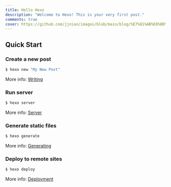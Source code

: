 ```yaml
---
title: Hello Hexo
description: "Welcome to Hexo! This is your very first post."
comments: true
cover: https://github.com/jjnian/images/blob/main/blog/%E7%81%AB%E8%BD%A6%E7%AB%99.png?raw=true
---
```


## Quick Start

### Create a new post

``` bash
$ hexo new "My New Post"
```

More info: [Writing](https://hexo.io/docs/writing.html)

### Run server

``` bash
$ hexo server
```

More info: [Server](https://hexo.io/docs/server.html)

### Generate static files

``` bash
$ hexo generate
```

More info: [Generating](https://hexo.io/docs/generating.html)

### Deploy to remote sites

``` bash
$ hexo deploy
```
More info: [Deployment](https://hexo.io/docs/one-command-deployment.html)

